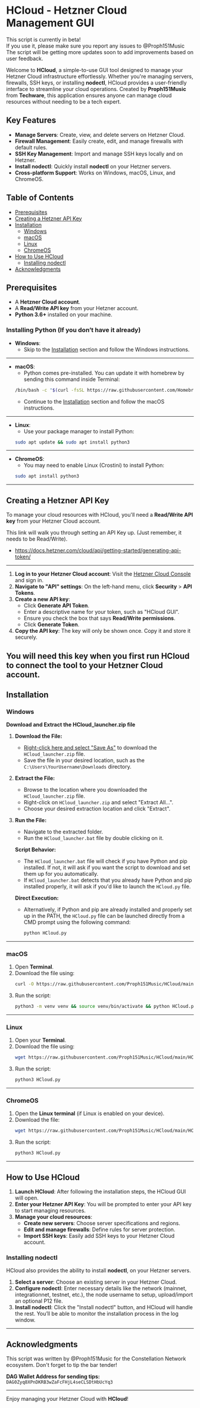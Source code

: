 # HCloud - Hetzner Cloud Management GUI

This script is currently in beta!  
If you use it, please make sure you report any issues to @Proph151Music
The script will be getting more updates soon to add improvements based on user feedback.

Welcome to **HCloud**, a simple-to-use GUI tool designed to manage your Hetzner Cloud infrastructure effortlessly. Whether you're managing servers, firewalls, SSH keys, or installing **nodectl**, HCloud provides a user-friendly interface to streamline your cloud operations. Created by **Proph151Music** from **Techware**, this application ensures anyone can manage cloud resources without needing to be a tech expert.

## Key Features
- **Manage Servers**: Create, view, and delete servers on Hetzner Cloud.
- **Firewall Management**: Easily create, edit, and manage firewalls with default rules.
- **SSH Key Management**: Import and manage SSH keys locally and on Hetzner.
- **Install nodectl**: Quickly install **nodectl** on your Hetzner servers.
- **Cross-platform Support**: Works on Windows, macOS, Linux, and ChromeOS.

## Table of Contents
- [Prerequisites](#prerequisites)
- [Creating a Hetzner API Key](#creating-a-hetzner-api-key)
- [Installation](#installation)
  - [Windows](#windows)
  - [macOS](#macos)
  - [Linux](#linux)
  - [ChromeOS](#chromeos)
- [How to Use HCloud](#how-to-use-hcloud)
  - [Installing nodectl](#installing-nodectl)
- [Acknowledgments](#acknowledgments)

## Prerequisites
- A **Hetzner Cloud account**.
- A **Read/Write API key** from your Hetzner account.
- **Python 3.6+** installed on your machine.

### Installing Python (If you don’t have it already)

- **Windows**: 
  - Skip to the [Installation](#installation) section and follow the Windows instructions.
---------------------------------------------------------------------------------
  
- **macOS**:
  - Python comes pre-installed. You can update it with homebrew by sending this command inside Terminal:
   ```bash
   /bin/bash -c "$(curl -fsSL https://raw.githubusercontent.com/Homebrew/install/HEAD/install.sh)" && brew update && brew install python && python3 --version | grep -q '^Python 3\.[1-9][3-9]' || echo "Python version below 3.13, consider updating."
   ```
     - Continue to the [Installation](#installation) section and follow the macOS instructions.
---------------------------------------------------------------------------------

- **Linux**: 
  - Use your package manager to install Python:
   ```bash
   sudo apt update && sudo apt install python3
   ```
---------------------------------------------------------------------------------

- **ChromeOS**:
  - You may need to enable Linux (Crostini) to install Python:
   ```bash
   sudo apt install python3
   ```
---------------------------------------------------------------------------------

## Creating a Hetzner API Key

To manage your cloud resources with HCloud, you'll need a **Read/Write API key** from your Hetzner Cloud account.

This link will walk you through setting an API Key up. (Just remember, it needs to be Read/Write).
- https://docs.hetzner.com/cloud/api/getting-started/generating-api-token/
---------------------------------------------------------------------------------
1. **Log in to your Hetzner Cloud account**: Visit the [Hetzner Cloud Console](https://console.hetzner.cloud) and sign in.
2. **Navigate to "API" settings**: On the left-hand menu, click **Security** > **API Tokens**.
3. **Create a new API key**:
   - Click **Generate API Token**.
   - Enter a descriptive name for your token, such as "HCloud GUI".
   - Ensure you check the box that says **Read/Write permissions**.
   - Click **Generate Token**.
4. **Copy the API key**: The key will only be shown once. Copy it and store it securely.

You will need this key when you first run HCloud to connect the tool to your Hetzner Cloud account.
---------------------------------------------------------------------------------

## Installation

### Windows

**Download and Extract the HCloud_launcher.zip file**

1. **Download the File:**
   - [Right-click here and select "Save As"](https://github.com/Proph151Music/HCloud/raw/main/Windows/HCloud_Launcher.zip) to download the `HCloud_launcher.zip` file.
   - Save the file in your desired location, such as the `C:\Users\YourUsername\Downloads` directory.

2. **Extract the File:**
   - Browse to the location where you downloaded the `HCloud_launcher.zip` file.
   - Right-click on `HCloud_launcher.zip` and select "Extract All...".
   - Choose your desired extraction location and click "Extract".

3. **Run the File:**
   - Navigate to the extracted folder.
   - Run the `HCloud_launcher.bat` file by double clicking on it.

   **Script Behavior:**
   - The `HCloud_launcher.bat` file will check if you have Python and pip installed. If not, it will ask if you want the script to download and set them up for you automatically.
   - If `HCloud_launcher.bat` detects that you already have Python and pip installed properly, it will ask if you'd like to launch the `HCloud.py` file.

   **Direct Execution:**
   - Alternatively, if Python and pip are already installed and properly set up in the PATH, the `HCloud.py` file can be launched directly from a CMD prompt using the following command:
     ```sh
     python HCloud.py
     ```
---------------------------------------------------------------------------------

### macOS

1. Open **Terminal**.
2. Download the file using:
   ```bash
   curl -O https://raw.githubusercontent.com/Proph151Music/HCloud/main/HCloud.py
   ```
3. Run the script:
   ```bash
   python3 -m venv venv && source venv/bin/activate && python HCloud.py
   ```
---------------------------------------------------------------------------------

### Linux

1. Open your **Terminal**.
2. Download the file using:
   ```bash
   wget https://raw.githubusercontent.com/Proph151Music/HCloud/main/HCloud.py
   ```
3. Run the script:
   ```bash
   python3 HCloud.py
   ```
---------------------------------------------------------------------------------

### ChromeOS

1. Open the **Linux terminal** (if Linux is enabled on your device).
2. Download the file:
   ```bash
   wget https://raw.githubusercontent.com/Proph151Music/HCloud/main/HCloud.py
   ```
3. Run the script:
   ```bash
   python3 HCloud.py
   ```
---------------------------------------------------------------------------------

## How to Use HCloud

1. **Launch HCloud**: After following the installation steps, the HCloud GUI will open.
2. **Enter your Hetzner API Key**: You will be prompted to enter your API key to start managing resources.
3. **Manage your cloud resources**:
   - **Create new servers**: Choose server specifications and regions.
   - **Edit and manage firewalls**: Define rules for server protection.
   - **Import SSH keys**: Easily add SSH keys to your Hetzner Cloud account.

### Installing nodectl

HCloud also provides the ability to install **nodectl**, on your Hetzner servers.

1. **Select a server**: Choose an existing server in your Hetzner Cloud.
2. **Configure nodectl**: Enter necessary details like the network (mainnet, integrationnet, testnet, etc.), the node username to setup, upload/import an optional P12 file.
3. **Install nodectl**: Click the "Install nodectl" button, and HCloud will handle the rest. You’ll be able to monitor the installation process in the log window.
---------------------------------------------------------------------------------

## Acknowledgments
This script was written by @Proph151Music for the Constellation Network ecosystem. 
Don't forget to tip the bar tender! 

**DAG Wallet Address for sending tips:**
`DAG0Zyq8XPnDKRB3wZaFcFHjL4seCLSDtHbUcYq3`

---

Enjoy managing your Hetzner Cloud with **HCloud**!
